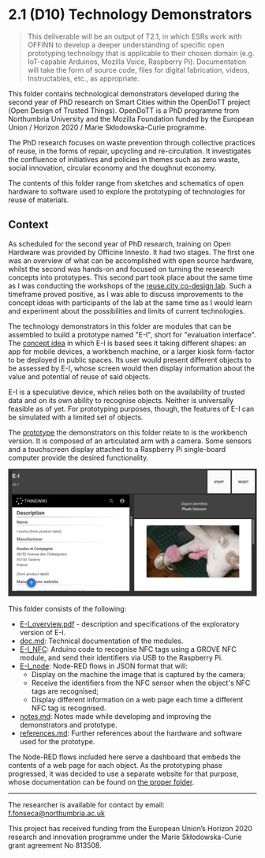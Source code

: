 # 2.1 (D10) Technology Demonstrators

> This deliverable will be an output of T2.1, in which ESRs work with OFFINN to develop a deeper understanding of specific open prototyping technology that is applicable to their chosen domain (e.g. IoT-capable Arduinos, Mozilla Voice, Raspberry Pi).
> Documentation will take the form of source code, files for digital fabrication, videos, Instructables, etc., as appropriate.

This folder contains technological demonstrators developed during the second year of PhD research on Smart Cities within the OpenDoTT project (Open Design of Trusted Things). OpenDoTT is a PhD programme from Northumbria University and the Mozilla Foundation funded by the European Union / Horizon 2020 / Marie Skłodowska-Curie programme.

The PhD research focuses on waste prevention through collective practices of reuse, in the forms of repair, upcycling and re-circulation. It investigates the confluence of initiatives and policies in themes such as zero waste, social innovation, circular economy and the doughnut economy.

The contents of this folder range from sketches and schematics of open hardware to software used to explore the prototyping of technologies for reuse of materials.

## Context

As scheduled for the second year of PhD research, training on Open Hardware was provided by Officine Innesto. It had two stages. The first one was an overview of what can be accomplished with open source hardware, whilst the second was hands-on and focused on turning the research concepts into prototypes. This second part took place about the same time as I was conducting the workshops of the [reuse.city co-design lab](../D13_deployment-datasets/reuse-city). Such a timeframe proved positive, as I was able to discuss improvements to the concept ideas with participants of the lab at the same time as I would learn and experiment about the possibilities and limits of current technologies.

The technology demonstrators in this folder are modules that can be assembled to build a prototype named "E-I", short for "evaluation interface". The [concept idea](../D11_co-designed-concepts) in which E-I is based sees it taking different shapes: an app for mobile devices, a workbench machine, or a larger kiosk form-factor to be deployed in public spaces. Its user would present different objects to be assessed by E-I, whose screen would then display information about the value and potential of reuse of said objects.

E-I is a speculative device, which relies both on the availability of trusted data and on its own ability to recognise objects. Neither is universally feasible as of yet. For prototyping purposes, though, the features of E-I can be simulated with a limited set of objects.

The [prototype](../D12_documentation-of-prototypes) the demonstrators on this folder relate to is the workbench version. It is composed of an articulated arm with a camera. Some sensors and a touchscreen display attached to a Raspberry Pi single-board computer provide the desired functionality.

![E-I_web](E-I_0.1.png)

This folder consists of the following:

 - [E-I_overview.pdf](E-I_overview.pdf) - description and specifications of the exploratory version of E-I.
 - [doc.md](doc.md): Technical documentation of the modules.
 - [E-I_NFC](E-I_NFC): Arduino code to recognise NFC tags using a GROVE NFC module, and send their identifiers via USB to the Raspberry Pi.
 - [E-I_node](E-I_node): Node-RED flows in JSON format that will:
    - Display on the machine the image that is captured by the camera;
    - Receive the identifiers from the NFC sensor when the object's NFC tags are recognised;
    - Display different information on a web page each time a different NFC tag is recognised.
 - [notes.md](notes.md): Notes made while developing and improving the demonstrators and prototype.
 - [references.md](references.md): Further references about the hardware and software used for the prototype.

The Node-RED flows included here serve a dashboard that embeds the contents of a web page for each object. As the prototyping phase progressed, it was decided to use a separate website for that purpose, whose documentation can be found on [the proper folder](../D12_documentation-of-prototypes/thingwiki).

---

The researcher is available for contact by email: f.fonseca@northumbria.ac.uk

This project has received funding from the European Union’s Horizon 2020 research and innovation programme under the Marie Skłodowska-Curie grant agreement No 813508.

